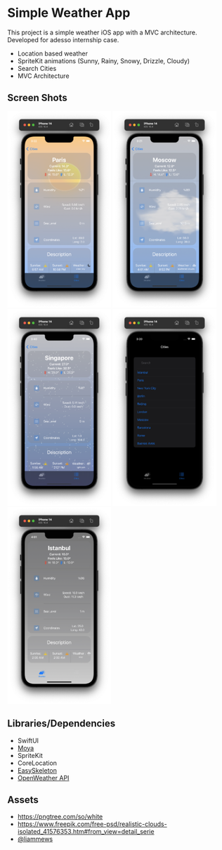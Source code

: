 
# Simple Weather App

This project is a simple weather iOS app with a MVC architecture. Developed for adesso internship case.

- Location based weather
- SpriteKit animations (Sunny, Rainy, Snowy, Drizzle, Cloudy)
- Search Cities
- MVC Architecture

  
## Screen Shots

<div align="left">
<img src="Images/clear.png" alt="clear" width="236" height="448" />
<img src="Images/clouds.png" alt="clouds" width="236" height="448" />
<img src="Images/rain.png" alt="rain" width="236" height="448" />
<img src="Images/search.png" alt="search" width="236" height="448" />
<img src="Images/mist.png" alt="mist" width="236" height="448" />
</div>


  
## Libraries/Dependencies

- SwiftUI
- [Moya](https://github.com/Moya/Moya)
- SpriteKit
- CoreLocation
- [EasySkeleton](https://github.com/SpectralDragon/EasySkeleton)
- [OpenWeather API](https://openweathermap.org/api)

## Assets

- https://pngtree.com/so/white
- https://www.freepik.com/free-psd/realistic-clouds-isolated_41576353.htm#from_view=detail_serie
- [@liammews](https://www.figma.com/@liammews)
  

